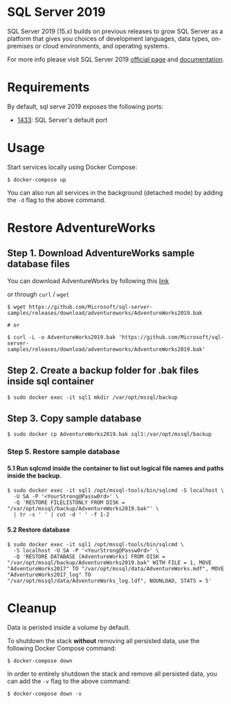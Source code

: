 # SQL Server 2019

SQL Server 2019 (15.x) builds on previous releases to grow SQL Server as a platform that gives you choices of development languages, data types, on-premises or cloud environments, and operating systems.

For more info please visit SQL Server 2019 [official page](https://www.microsoft.com/en-us/sql-server/sql-server-2019) and [documentation](https://docs.microsoft.com/en-us/sql/sql-server/what-s-new-in-sql-server-ver15?view=sql-server-ver15).

# Requirements

By default, sql serve 2019 exposes the following ports:
* [1433](http://localhost:1433): SQL Server's default port

# Usage

Start services locally using Docker Compose:

```
$ docker-compose up
```

You can also run all services in the background (detached mode) by adding the `-d` flag to the above command.

# Restore AdventureWorks
## Step 1. Download AdventureWorks sample database files
You can download AdventureWorks by following this [link](https://docs.microsoft.com/en-us/sql/samples/adventureworks-install-configure?view=sql-server-ver15&tabs=ssms)

or through `curl` / `wget`
```
$ wget https://github.com/Microsoft/sql-server-samples/releases/download/adventureworks/AdventureWorks2019.bak

# or

$ curl -L -o AdventureWorks2019.bak 'https://github.com/Microsoft/sql-server-samples/releases/download/adventureworks/AdventureWorks2019.bak'

```

## Step 2. Create a backup folder for .bak files inside sql container
```
$ sudo docker exec -it sql1 mkdir /var/opt/mssql/backup
```

## Step 3. Copy sample database
```
$ sudo docker cp AdventureWorks2019.bak sql1:/var/opt/mssql/backup
```

### Step 5. Restore sample database
#### 5.1 Run sqlcmd inside the container to list out logical file names and paths inside the backup.
```
$ sudo docker exec -it sql1 /opt/mssql-tools/bin/sqlcmd -S localhost \
  -U SA -P '<YourStrong@Passw0rd>' \
  -Q 'RESTORE FILELISTONLY FROM DISK = "/var/opt/mssql/backup/AdventureWorks2019.bak"' \
  | tr -s ' ' | cut -d ' ' -f 1-2
```

#### 5.2 Restore database 
```
$ sudo docker exec -it sql1 /opt/mssql-tools/bin/sqlcmd \
  -S localhost -U SA -P '<YourStrong@Passw0rd>' \
  -Q 'RESTORE DATABASE [AdventureWorks] FROM DISK = "/var/opt/mssql/backup/AdventureWorks2019.bak" WITH FILE = 1, MOVE "AdventureWorks2017" TO "/var/opt/mssql/data/AdventureWorks.mdf", MOVE "AdventureWorks2017_log" TO "/var/opt/mssql/data/AdventureWorks_log.ldf", NOUNLOAD, STATS = 5'
```

# Cleanup 

Data is peristed inside a volume by default.

To shutdown the stack **without** removing all persisted data, use the following Docker Compose command:
```
$ docker-compose down
```

In order to entirely shutdown the stack and remove all persisted data, you can add the `-v` flag to the above command:

```
$ docker-compose down -v
```
